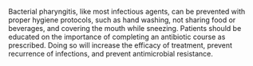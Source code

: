 Bacterial pharyngitis, like most infectious agents, can be prevented with proper hygiene protocols, such as hand washing, not sharing food or beverages, and covering the mouth while sneezing. Patients should be educated on the importance of completing an antibiotic course as prescribed. Doing so will increase the efficacy of treatment, prevent recurrence of infections, and prevent antimicrobial resistance.